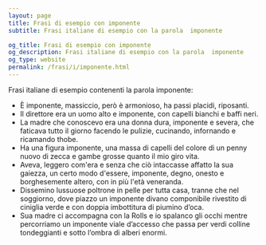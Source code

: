 ```yaml
---
layout: page
title: Frasi di esempio con imponente 
subtitle: Frasi italiane di esempio con la parola  imponente

og_title: Frasi di esempio con imponente 
og_description: Frasi italiane di esempio con la parola  imponente
og_type: website
permalink: /frasi/i/imponente.html
---
```


Frasi italiane di esempio contenenti la parola imponente:


- È imponente, massiccio, però è armonioso, ha passi placidi, riposanti.
- Il direttore era un uomo alto e imponente, con capelli bianchi e baffi neri.
- La madre che conoscevo era una donna dura, imponente e severa, che faticava tutto il giorno facendo le pulizie, cucinando, infornando e ricamando thobe.
- Ha una figura imponente, una massa di capelli del colore di un penny nuovo di zecca e gambe grosse quanto il mio giro vita.
- Aveva, leggero com'era e senza che ciò intaccasse affatto la sua gaiezza, un certo modo d'essere, imponente, degno, onesto e borghesemente altero, con in più l'età veneranda.
- Dissemino lussuose poltrone in pelle per tutta casa, tranne che nel soggiorno, dove piazzo un imponente divano componibile rivestito di ciniglia verde e con doppia imbottitura di piumino d’oca.
- Sua madre ci accompagna con la Rolls e io spalanco gli occhi mentre percorriamo un imponente viale d’accesso che passa per verdi colline tondeggianti e sotto l’ombra di alberi enormi.
